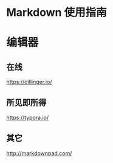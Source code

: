 Markdown 使用指南
=================

# 编辑器

## 在线
https://dillinger.io/



## 所见即所得

https://typora.io/



## 其它

http://markdownpad.com/

